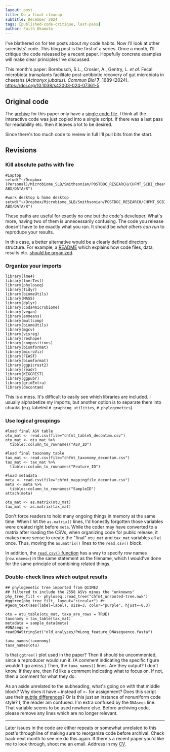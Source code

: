 ```yaml
---
layout: post
title: Do a final cleanup
subtitle: December 2024
tags: [published-code-critique, last-pass]
author: Faith Okamoto
---
```


I've blathered on for ten posts about *my* code habits. Now I'll look at other 
scientists' code. This blog post is the first of a series. Once a month, I'll 
critique the code released by a recent paper. Hopefully concrete examples will
make clear principles I've discussed.

This month's paper: Bornbusch, S.L., Crosier, A., Gentry, L. *et al*. Fecal
microbiota transplants facilitate post-antibiotic recovery of gut microbiota in
cheetahs (*Acinonyx jubatus*). *Commun Biol* **7**, 1689 (2024).
https://doi.org/10.1038/s42003-024-07361-5

## Original code

The [archive][Files] for this paper only have a [single code file][Code]. I 
think all the interactive code was just copied into a single script. If there 
was a last pass for readability etc. then it leaves a lot to be desired.

Since there's too much code to review in full I'll pull bits from the start.

## Revisions

### Kill absolute paths with fire

```
#Laptop
setwd("~/Dropbox (Personal)/Microbiome_SLB/Smithsonian/POSTDOC_RESEARCH/CHFMT_SCBI_cheetahs ABX/DATA/R")

#work desktop & home desktop
setwd("~/Dropbox/Microbiome_SLB/Smithsonian/POSTDOC_RESEARCH/CHFMT_SCBI_cheetahs ABX/DATA/R")
```

These paths are useful for exactly no one but the code's developer. What's more,
having two of them is unnecessarily confusing. The code you release doesn't have
to be exactly what you ran. It should be *what others can run* to reproduce your
results.

In this case, a better alternative would be a clearly defined directory
structure. For example, a [README][README] which explains how code files, data,
results etc. [should be organized][Organize]. 

### Organize your imports

```
library(lme4)
library(lmerTest)
library(phyloseq)
library(tidyr)
library(biomeUtils)
library(MASS)
library(dplyr)
library(coda4microbiome)
library(vegan)
library(emmeans)
library(multcomp)
library(biomeUtils)
library(mgcv)
library(visreg)
library(reshape)
library(compositions)
library(biomformat)
library(microViz)
library(FEAST)
library(biomformat)
library(ggpicrust2)
library(readr)
library(KEGGREST)
library(ggpubr)
library(gridExtra)
library(decontam)
```

This is a mess. It's difficult to easily see  which libraries are included. I 
usually alphabetize my imports, but another option is to separate them into 
chunks (e.g. labeled `# graphing utilities`, `# phylogenetics`).

### Use logical groupings

```
#load final ASV table
otu_mat <- read.csv(file="chfmt_table5_decontam.csv") 
otu_mat <- otu_mat %>%
  tibble::column_to_rownames("ASV_ID")

#load final taxonomy table 
tax_mat <- read.csv(file="chfmt_taxonomy_decontam.csv")
tax_mat <- tax_mat %>%
  tibble::column_to_rownames("Feature_ID")

#load metadata
meta <- read.csv(file="chfmt_mappingfile_decontam.csv")
meta <- meta %>%
  tibble::column_to_rownames("SampleID")
attach(meta)

otu_mat <- as.matrix(otu_mat)
tax_mat <- as.matrix(tax_mat)
```

Don't force readers to hold many ongoing things in memory at the same time. 
When I hit the `as.matrix()` lines, I'd honestly forgotten those variables were 
created right before `meta`. While the coder may have converted to a matrix 
after loading the CSVs, when organizing code for public release, it makes more 
sense to create the "final" `otu_mat` and `tax_mat` variables all at once. 
Thus, moving the `as.matrix()` lines to the `read.csv()` block.

In addition, the [`read.csv()` function][ReadDoc] has a way to specify row names
(`row.names=`) in the same statement as the filename, which I would've done for
the same principle of combining related things.

### Double-check lines which output results

```
## phylogenetic tree imported from QIIME2
## filtered to include the 2558 ASVs minus the "unknowns"
phy_tree_filt <- phyloseq::read_tree("chfmt_unrooted-tree.nwk")
#ggtree(phy_tree_filt, layout="circular") #+ 
#geom_text(aes(label=label), size=3, color="purple", hjust=-0.3)

otu = otu_table(otu_mat, taxa_are_rows = TRUE)
taxonomy = tax_table(tax_mat)
metadata = sample_data(meta)
#DNAseqs = readDNAStringSet("old_analyses/PmLong_feature_DNAsequence.fasta")

taxa_names(taxonomy)
taxa_names(otu)
```

Is that `ggtree()` plot used in the paper? Then it should be uncommented, since 
a reproducer would run it. (A comment indicating the specific figure wouldn't
go amiss.) Then, the `taxa_names()` lines. Are they output? I don't know. If 
they are, then I'd like a comment indicating what to focus on. If not, then a 
comment for what they do.

As an aside unrelated to the subheading, what's going on with that middle block?
Why does it have `=` instead of `<-` for assignment? Does this script use their 
[subtle differences][AssignOp]? Or is this just an instance of nonuniform code 
style? I, the reader am confused. I'm extra confused by the `DNAseqs` line.
That variable seems to be used nowhere else. Before archiving code, please
remove any lines which are no longer relevant.

----

Later issues in the code are either repeats or somewhat unrelated to this post's
throughline of making sure to reorganize code before archival. Check back next
month to see me do this again. If there's a recent paper you'd like me to look
through, shoot me an email. Address in my [CV][CV].

[AssignOp]: https://stackoverflow.com/questions/1741820/what-are-the-differences-between-and-assignment-operators
[Code]: https://osf.io/8s76q
[CV]: https://faithokamoto.github.io/cv/
[Files]: https://osf.io/sp7kx/files/osfstorage
[Organize]: https://faithokamoto.github.io/2024-11-16-organizing-files/
[README]: https://www.makeareadme.com/
[ReadDoc]: https://www.rdocumentation.org/packages/utils/versions/3.6.2/topics/read.table